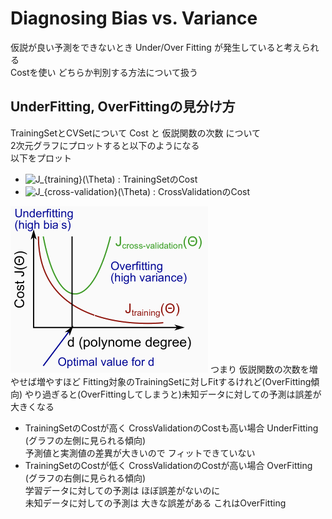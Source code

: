 # Diagnosing Bias vs. Variance
仮説が良い予測をできないとき Under/Over Fitting が発生していると考えられる  
Costを使い どちらか判別する方法について扱う  

## UnderFitting, OverFittingの見分け方
TrainingSetとCVSetについて Cost と 仮説関数の次数 について  
2次元グラフにプロットすると以下のようになる  
  以下をプロット  
* <img src="https://latex.codecogs.com/gif.latex?J_{training}(\Theta)" title="J_{training}(\Theta)" /> : TrainingSetのCost  
* <img src="https://latex.codecogs.com/gif.latex?J_{cross-validation}(\Theta)" title="J_{cross-validation}(\Theta)" /> : CrossValidationのCost  

<img src="../../img/06_03_diagnosing_bias_vs_variance.png" >  
つまり 仮説関数の次数を増やせば増やすほど  
Fitting対象のTrainingSetに対しFitするけれど(OverFitting傾向)  
やり過ぎると(OverFittingしてしまうと)未知データに対しての予測は誤差が大きくなる  

* TrainingSetのCostが高く CrossValidationのCostも高い場合 UnderFitting  
  (グラフの左側に見られる傾向)  
  予測値と実測値の差異が大きいので フィットできていない  
* TrainingSetのCostが低く CrossValidationのCostが高い場合 OverFitting  
  (グラフの右側に見られる傾向)  
  学習データに対しての予測は ほぼ誤差がないのに  
  未知データに対しての予測は 大きな誤差がある これはOverFitting  
